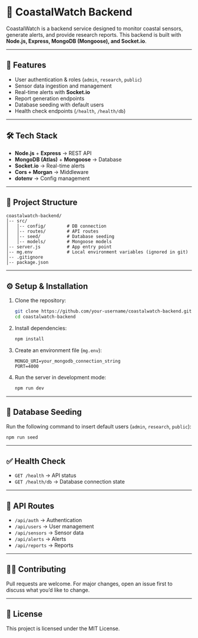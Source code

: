 
# 🌊 CoastalWatch Backend

CoastalWatch is a backend service designed to monitor coastal sensors, generate alerts, and provide research reports. This backend is built with **Node.js, Express, MongoDB (Mongoose), and Socket.io**.

---

## 🚀 Features

* User authentication & roles (`admin`, `research`, `public`)
* Sensor data ingestion and management
* Real-time alerts with **Socket.io**
* Report generation endpoints
* Database seeding with default users
* Health check endpoints (`/health`, `/health/db`)

---

## 🛠 Tech Stack

* **Node.js** + **Express** → REST API
* **MongoDB (Atlas)** + **Mongoose** → Database
* **Socket.io** → Real-time alerts
* **Cors + Morgan** → Middleware
* **dotenv** → Config management

---

## 📂 Project Structure

```
coastalwatch-backend/
│-- src/
│   │-- config/        # DB connection
│   │-- routes/        # API routes
│   │-- seed/          # Database seeding
│   │-- models/        # Mongoose models
│-- server.js          # App entry point
│-- mg.env             # Local environment variables (ignored in git)
│-- .gitignore
│-- package.json
```

---

## ⚙️ Setup & Installation

1. Clone the repository:

   ```bash
   git clone https://github.com/your-username/coastalwatch-backend.git
   cd coastalwatch-backend
   ```

2. Install dependencies:

   ```bash
   npm install
   ```

3. Create an environment file (`mg.env`):

   ```env
   MONGO_URI=your_mongodb_connection_string
   PORT=4000
   ```

4. Run the server in development mode:

   ```bash
   npm run dev
   ```

---

## 🌱 Database Seeding

Run the following command to insert default users (`admin`, `research`, `public`):

```bash
npm run seed
```

---

## ✅ Health Check

* `GET /health` → API status
* `GET /health/db` → Database connection state

---

## 📡 API Routes

* `/api/auth` → Authentication
* `/api/users` → User management
* `/api/sensors` → Sensor data
* `/api/alerts` → Alerts
* `/api/reports` → Reports

---

## 👩‍💻 Contributing

Pull requests are welcome. For major changes, open an issue first to discuss what you’d like to change.

---

## 📜 License

This project is licensed under the MIT License.
